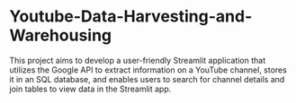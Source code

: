 # Youtube-Data-Harvesting-and-Warehousing
This project aims to develop a user-friendly Streamlit application that utilizes the Google API to extract information on a YouTube channel, stores it in an SQL database, and enables users to search for channel details and join tables to view data in the Streamlit app.
